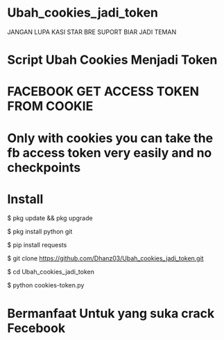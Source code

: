 # Ubah_cookies_jadi_token
JANGAN LUPA KASI STAR BRE SUPORT BIAR JADI TEMAN

# Script Ubah Cookies Menjadi Token 

# FACEBOOK GET ACCESS TOKEN FROM COOKIE
# Only with cookies you can take the fb access token very easily and no checkpoints

# Install 

$ pkg update && pkg upgrade 

$ pkg install python git 

$ pip install requests 

$ git clone https://github.com/Dhanz03/Ubah_cookies_jadi_token.git 

$ cd Ubah_cookies_jadi_token 

$ python cookies-token.py

# Bermanfaat Untuk yang suka crack Fecebook 
